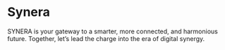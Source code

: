 # Synera
SYNERA is your gateway to a smarter, more connected, and harmonious future. Together, let’s lead the charge into the era of digital synergy.
